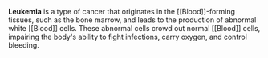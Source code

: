 **Leukemia** is a type of cancer that originates in the [[Blood]]-forming tissues, such as the bone marrow, and leads to the production of abnormal white [[Blood]] cells. These abnormal cells crowd out normal [[Blood]] cells, impairing the body's ability to fight infections, carry oxygen, and control bleeding.